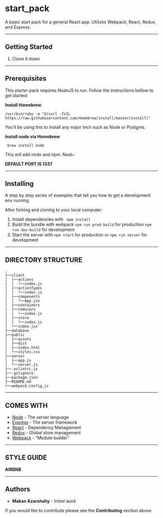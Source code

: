 # start_pack
A basic start pack for a general React app. Utilizes Webpack, React, Redux, and Express.

---

## Getting Started

1. Clone it down

---

## Prerequisites

This starter pack requires NodeJS to run. Follow the instructions bellow to get started:

**Install Homebrew**

``` /usr/bin/ruby -e "$(curl -fsSL https://raw.githubusercontent.com/Homebrew/install/master/install)" ```

You'll be using this to install any major tech such as Node or Postgres.

**Install node via Homebrew**

``` brew install node```

This will add node and npm. Neat~

**DEFAULT PORT IS 1337**

---

## Installing

A step by step series of examples that tell you how to get a development env running

After forking and cloning to your local computer:

1. Install dependencies with ``` npm install```
2. Build the bundle with webpack ```npm run prod-build``` for production ```npm run dev-build``` for development
3. Start the server with ```npm start``` for production or ```npm run server``` for development

---

## DIRECTORY STRUCTURE
````
.
├──client
|  ├──actions
|  |  └──index.js
|  ├──actionTypes
|  |  └──index.js
|  ├──components
|  |  └──App.jsx
|  ├──containers
|  ├──reducers
|  |  └──index.js
|  ├──store
|  |  └──index.js
|  └──index.jsx
├──database
├──public
|  ├──assets
|  ├──dist
|  ├──index.html
|  └──styles.css
├──server
|  ├──app.js
|  └──server.js
├──.eslintrc.js
├──.gitignore
├──package.json
├──README.md
└──webpack.config.js
````

---

## COMES WITH

* [Node](http://www.nodejs.org) - The server language
* [Express](https://www.expressjs.com) - The server framework
* [React](https://www.reactjs.org/) - Dependency Management
* [Redux](https://redux.js.org) - Global store management
* [Webpack](https://webpack.js.org) - "Module builder"

---

## STYLE GUIDE
**AIRBNB**

---

## Authors

* **Makan Azarshahy** - *Initial work*

If you would like to contribute please see the **Contributing** section above
